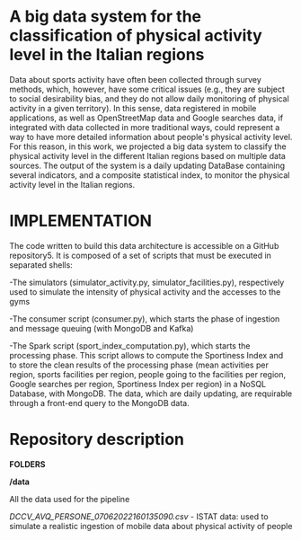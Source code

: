 # A big data system for the classification of physical activity level in the Italian regions

Data about sports activity have often been collected through survey methods, which, however, have some critical issues (e.g., they are subject to social desirability bias, and they do not allow daily monitoring of physical activity in a given territory). In this sense, data registered in mobile applications, as well as OpenStreetMap data and Google searches data, if integrated with data collected in more traditional ways, could represent a way to have more detailed information about people's physical activity level. For this reason, in this work, we projected a big data system to classify the physical activity level in the different Italian regions based on multiple data sources. The output of the system is a daily updating DataBase containing several indicators, and a composite statistical index, to monitor the physical activity level in the Italian regions.
 

# IMPLEMENTATION
The code written to build this data architecture is accessible on a GitHub repository5. It is composed of a set of scripts that must be executed in separated shells:

-The simulators (simulator_activity.py, simulator_facilities.py), respectively used to simulate the intensity of physical activity and the accesses to the gyms

-The consumer script (consumer.py), which starts the phase of ingestion and message queuing (with MongoDB and Kafka)

-The Spark script (sport_index_computation.py), which starts the processing phase. This script allows to compute the Sportiness Index and to store the clean results of the processing phase (mean activities per region, sports facilities per region, people going to the facilities per region, Google searches per region, Sportiness Index per region) in a NoSQL Database, with MongoDB. The data, which are daily updating, are requirable through a front-end query to the MongoDB data.

# Repository description

**FOLDERS**

**/data**

All the data used for the pipeline

*DCCV_AVQ_PERSONE_07062022160135090.csv* - ISTAT data: used to simulate a realistic ingestion of mobile data about physical activity of people
